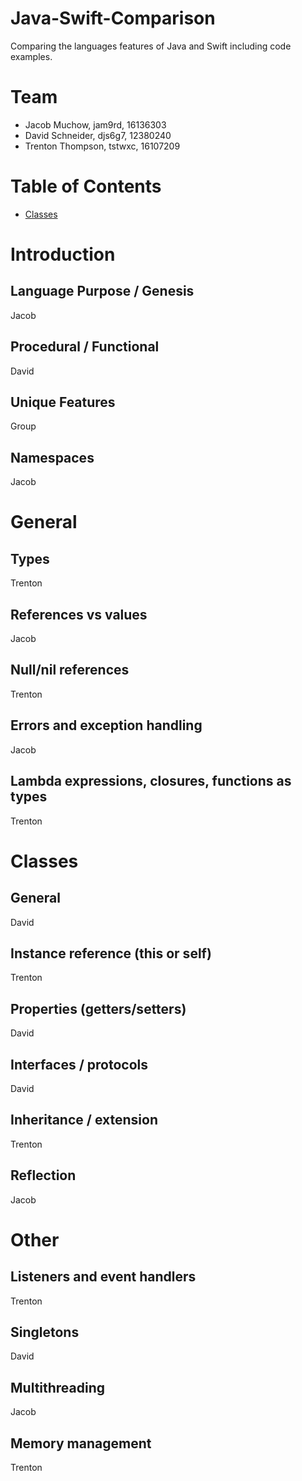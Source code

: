 # Java-Swift-Comparison
Comparing the languages features of Java and Swift including code examples.

# Team

- Jacob Muchow, jam9rd, 16136303
- David Schneider, djs6g7, 12380240
- Trenton Thompson, tstwxc, 16107209

# Table of Contents

* [Classes](#classes)

# Introduction

## Language Purpose / Genesis

Jacob

## Procedural / Functional

David

## Unique Features

Group

## Namespaces

Jacob




# General

## Types

Trenton

## References vs values

Jacob


## Null/nil references

Trenton

## Errors and exception handling

Jacob


## Lambda expressions, closures, functions as types

Trenton





# Classes

## General

David

## Instance reference (this or self)

Trenton

## Properties (getters/setters)

David

## Interfaces / protocols

David

## Inheritance / extension

Trenton

## Reflection

Jacob




# Other

## Listeners and event handlers

Trenton

## Singletons

David

## Multithreading

Jacob

## Memory management

Trenton